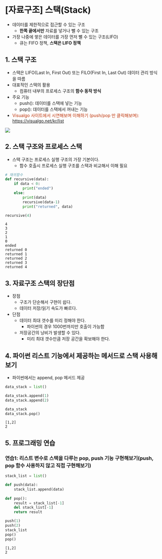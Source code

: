 # [자료구조] 스택(Stack)

- 데이터를 제한적으로 접근할 수 있는 구조
    - **한쪽 끝에서만** 자료를 넣거나 뺄 수 있는 구조
- 가장 나중에 쌓은 데이터를 가장 먼저 뺄 수 있는 구조(LIFO)
    - 큐는 FIFO 정책, **스택은 LIFO 정책**

## 1. 스택 구조
- 스택은 LIFO(Last In, First Out) 또는 FILO(First In, Last Out) 데이터 관리 방식을 따름
- 대표적인 스택의 활용
    - 컴퓨터 내부의 프로세스 구조의 **함수 동작 방식**
- 주요 기능
    - push(): 데이터를 스택에 넣는 기능
    - pop(): 데이터를 스택에서 꺼내는 기능
- <font color='#BF360C'>Visualgo 사이트에서 시연해보며 이해하기 (push/pop 만 클릭해보며): https://visualgo.net/kr/list</font>
<img src="http://www.fun-coding.org/00_Images/stack.png" />

## 2. 스택 구조와 프로세스 스택
- 스택 구조는 프로세스 실행 구조의 가장 기본이다.
    - 함수 호출시 프로세스 실행 구조를 스택과 비교해서 이해 필요

``` python
# 재귀함수
def recursive(data):
    if data < 0:
        print("ended")
    else:
        print(data)
        recursive(data-1)
        print("returned", data)

recursive(4)
```

``` shell
4
3
2
1
0
ended
returned 0
returned 1
returned 2
returned 3
returned 4
```

## 3. 자료구조 스택의 장단점
- 장점
    - 구조가 단순해서 구현이 쉽다.
    - 데이터 저장/읽기 속도가 빠르다.
- 단점
    - 데이터 최대 갯수를 미리 정해야 한다.
        - 파이썬의 경우 1000번까지만 호출이 가능함
    - 저장공간의 낭비가 발생할 수 있다.
        - 미리 최대 갯수만큼 저장 공간을 확보해야 한다.

## 4. 파이썬 리스트 기능에서 제공하는 메서드로 스택 사용해보기
- 파이썬에서는 append, pop 메서드 제공

``` python
data_stack = list()

data_stack.append(1)
data_stack.append(2)

data_stack
data_stack.pop()
```

``` shell
[1,2]
2
```

## 5. 프로그래밍 연습

### 연습1: 리스트 변수로 스택을 다루는 pop, push 기능 구현해보기(push, pop 함수 사용하지 않고 직접 구현해보기)

``` python
stack_list = list()

def push(data):
    stack_list.append(data)
    
def pop():
    result = stack_list[-1]
    del stack_list[-1]
    return result

push(1)
push(2)
stack_list
pop()
pop()
```

``` shell
[1,2]
2
```